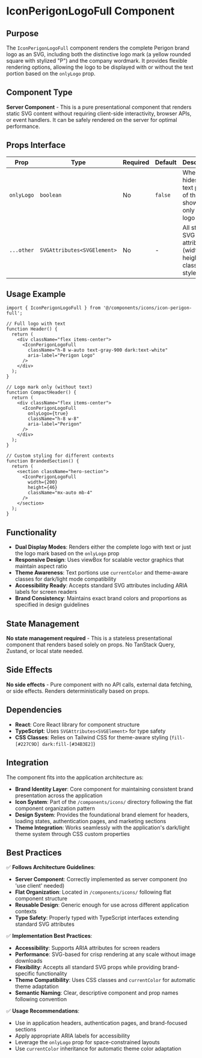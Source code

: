 # IconPerigonLogoFull Component

## Purpose

The `IconPerigonLogoFull` component renders the complete Perigon brand logo as an SVG, including both the distinctive logo mark (a yellow rounded square with stylized "P") and the company wordmark. It provides flexible rendering options, allowing the logo to be displayed with or without the text portion based on the `onlyLogo` prop.

## Component Type

**Server Component** - This is a pure presentational component that renders static SVG content without requiring client-side interactivity, browser APIs, or event handlers. It can be safely rendered on the server for optimal performance.

## Props Interface

| Prop | Type | Required | Default | Description |
|------|------|----------|---------|-------------|
| `onlyLogo` | `boolean` | No | `false` | When `true`, hides the text portion of the logo, showing only the logo mark |
| `...other` | `SVGAttributes<SVGElement>` | No | - | All standard SVG attributes (width, height, className, style, etc.) |

## Usage Example

```tsx
import { IconPerigonLogoFull } from '@/components/icons/icon-perigon-full';

// Full logo with text
function Header() {
  return (
    <div className="flex items-center">
      <IconPerigonLogoFull 
        className="h-8 w-auto text-gray-900 dark:text-white" 
        aria-label="Perigon Logo"
      />
    </div>
  );
}

// Logo mark only (without text)
function CompactHeader() {
  return (
    <div className="flex items-center">
      <IconPerigonLogoFull 
        onlyLogo={true}
        className="h-8 w-8"
        aria-label="Perigon"
      />
    </div>
  );
}

// Custom styling for different contexts
function BrandedSection() {
  return (
    <section className="hero-section">
      <IconPerigonLogoFull 
        width={200}
        height={46}
        className="mx-auto mb-4"
      />
    </section>
  );
}
```

## Functionality

- **Dual Display Modes**: Renders either the complete logo with text or just the logo mark based on the `onlyLogo` prop
- **Responsive Design**: Uses viewBox for scalable vector graphics that maintain aspect ratio
- **Theme Awareness**: Text portions use `currentColor` and theme-aware classes for dark/light mode compatibility
- **Accessibility Ready**: Accepts standard SVG attributes including ARIA labels for screen readers
- **Brand Consistency**: Maintains exact brand colors and proportions as specified in design guidelines

## State Management

**No state management required** - This is a stateless presentational component that renders based solely on props. No TanStack Query, Zustand, or local state needed.

## Side Effects

**No side effects** - Pure component with no API calls, external data fetching, or side effects. Renders deterministically based on props.

## Dependencies

- **React**: Core React library for component structure
- **TypeScript**: Uses `SVGAttributes<SVGElement>` for type safety
- **CSS Classes**: Relies on Tailwind CSS for theme-aware styling (`fill-[#227C9D] dark:fill-[#34B3E2]`)

## Integration

The component fits into the application architecture as:

- **Brand Identity Layer**: Core component for maintaining consistent brand presentation across the application
- **Icon System**: Part of the `/components/icons/` directory following the flat component organization pattern
- **Design System**: Provides the foundational brand element for headers, loading states, authentication pages, and marketing sections
- **Theme Integration**: Works seamlessly with the application's dark/light theme system through CSS custom properties

## Best Practices

✅ **Follows Architecture Guidelines**:
- **Server Component**: Correctly implemented as server component (no 'use client' needed)
- **Flat Organization**: Located in `/components/icons/` following flat component structure
- **Reusable Design**: Generic enough for use across different application contexts
- **Type Safety**: Properly typed with TypeScript interfaces extending standard SVG attributes

✅ **Implementation Best Practices**:
- **Accessibility**: Supports ARIA attributes for screen readers
- **Performance**: SVG-based for crisp rendering at any scale without image downloads
- **Flexibility**: Accepts all standard SVG props while providing brand-specific functionality
- **Theme Compatibility**: Uses CSS classes and `currentColor` for automatic theme adaptation
- **Semantic Naming**: Clear, descriptive component and prop names following convention

✅ **Usage Recommendations**:
- Use in application headers, authentication pages, and brand-focused sections
- Apply appropriate ARIA labels for accessibility
- Leverage the `onlyLogo` prop for space-constrained layouts
- Use `currentColor` inheritance for automatic theme color adaptation